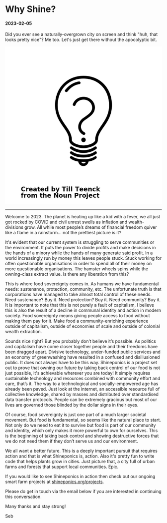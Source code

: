 # Why Shine?

<h4 id="date">2023-02-05</h4>
<p id="desc">Did you ever see a naturally-overgrown city on screen and think "huh, that looks pretty nice"? Me too. Let's just get there without the apocolyptic bit.</p>

![why-shine](/public/articles/news/why-shine/noun-light-bulb-58666.png)

<hr>

Welcome to 2023. The planet is heating up like a kid with a fever, we all just got rocked by COVID and civil unrest swells as inflation and wealth-divisions grow. All while most people’s dreams of financial freedom quiver like a flame in a rainstorm... not the prettiest picture is it?

It's evident that our current system is struggling to serve communities or the environment. It puts the power to divide profits and make decisions in the hands of a minory while the hands of many generate said profit. In a world increasingly run by money this leaves people stuck. Stuck working for often questionable organisations in order to spend all of their money on more questionable organisations. The hamster wheels spins while the owning-class extract value. Is there any liberation from this?

This is where food sovereignty comes in. As humans we have fundamental needs: sustenance, protection, community, etc. The unfortunate truth is that corporations have managed to take almost total control of these needs. Need sustenance? Buy it. Need protection? Buy it. Need community? Buy it. It is important to note that this is not purely a fault of capitalism, I believe this is also the result of a decline in communal identity and action in modern society. Food sovereignty means giving people access to food without making them pay for it. Make food a community-enriching experience outside of capitalism, outside of economies of scale and outside of colonial wealth extraction.

Sounds nice right? But you probably don’t believe it’s possible. As politics and capitalism have come closer together people and their freedoms have been dragged apart. Divisive technology, under-funded public services and an economy of greenwashing have resulted in a confused and disillusioned public. It does not always have to be this way. Shineponics is a project set out to prove that owning our future by taking back control of our food is not just possible, it's achievable wherever you are today! It simply requires sustainable technology and resources combined with community effort and care, that’s it. The way to a technological and socially-empowered age has already been paved. Just look at the internet, an accessible resource full of collective knowledge, shared by masses and distributed over standardised data transfer protocols. People can be extremely gracious but most of our lives are governed those blinded by the dollar signs in their eyes. 

Of course, food sovereignty is just one part of a much larger societal movement. But food is fundamental, so seems like the natural place to start. Not only do we need to eat it to survive but food is part of our community and identity, which only makes it more powerful to own for ourselves. This is the beginning of taking back control and showing destructive forces that we do not need them if they don’t serve us and our environment. 

We all want a better future. This is a deeply important pursuit that requires action and that is what Shineponics is, action. Also it's pretty fun to write code that helps plants grow in cities. Just picture that, a city full of urban farms and forests that support local communities. Epic.

If you would like to see Shineponics in action then check out our ongoing smart farm projects at [shineponics.org/projects](https://shineponics.org/projects).

Please do get in touch via the email below if you are interested in continuing this conversation.

Many thanks and stay strong!

Seb
